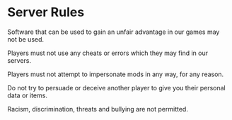 # Server Rules

Software that can be used to gain an unfair advantage in our games may not be used.

Players must not use any cheats or errors which they may find in our servers.

Players must not attempt to impersonate mods in any way, for any reason.

Do not try to persuade or deceive another player to give you their personal data or items.

Racism, discrimination, threats and bullying are not permitted.
